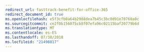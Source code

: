 ```yaml
---
redirect_url: fasttrack-benefit-for-office-365
redirect_document_id: true
ms.openlocfilehash: e5f3cfb0a64b2988dea7b45c3bc0d91e70760a0c
ms.sourcegitcommit: ce2f0b156075cb8f07efa96c02115baf20779b6d
ms.translationtype: MT
ms.contentlocale: es-ES
ms.lasthandoff: 07/30/2018
ms.locfileid: "21498817"
---
```

